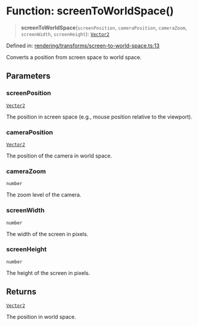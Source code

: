 # Function: screenToWorldSpace()

> **screenToWorldSpace**(`screenPosition`, `cameraPosition`, `cameraZoom`, `screenWidth`, `screenHeight`): [`Vector2`](../classes/Vector2.md)

Defined in: [rendering/transforms/screen-to-world-space.ts:13](https://github.com/Forge-Game-Engine/Forge/blob/6a4c05c6b58848e53a4f2ca7d9cd2f9b6c10e5ac/src/rendering/transforms/screen-to-world-space.ts#L13)

Converts a position from screen space to world space.

## Parameters

### screenPosition

[`Vector2`](../classes/Vector2.md)

The position in screen space (e.g., mouse position relative to the viewport).

### cameraPosition

[`Vector2`](../classes/Vector2.md)

The position of the camera in world space.

### cameraZoom

`number`

The zoom level of the camera.

### screenWidth

`number`

The width of the screen in pixels.

### screenHeight

`number`

The height of the screen in pixels.

## Returns

[`Vector2`](../classes/Vector2.md)

The position in world space.
